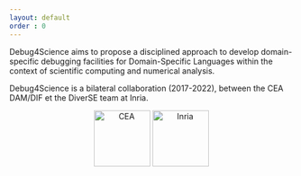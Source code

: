 ```yaml
---
layout: default
order : 0
---
```


Debug4Science aims to propose a disciplined approach to develop domain-specific debugging facilities for Domain-Specific Languages within the context of scientific computing and numerical analysis. 

Debug4Science is a bilateral collaboration (2017-2022), between the CEA DAM/DIF et the DiverSE team at Inria.

<center>
<img src="{{ site.baseurl }}/img/cea.png" alt="CEA" style="width: 100px;"/>
<img src="{{ site.baseurl }}/img/inria.png" alt="Inria" style="width: 100px;"/>
</center>
